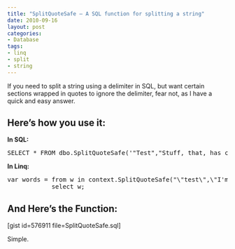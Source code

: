 ```yaml
---
title: "SplitQuoteSafe – A SQL function for splitting a string"
date: 2010-09-16
layout: post
categories:
- Database
tags:
- linq
- split
- string
---
```


<p>If you need to split a string using a delimiter in SQL, but want certain sections wrapped in quotes to ignore the delimiter, fear not, as I have a quick and easy answer.</p>  <h2>Here’s how you use it:</h2>  <p><strong>In SQL:</strong></p>  <pre class="brush: sql; ruler: true;">SELECT * FROM dbo.SplitQuoteSafe('&quot;Test&quot;,&quot;Stuff, that, has commas&quot;,&quot;ok&quot;,24.45,,yes', ',')</pre>

<p><strong>In Linq:</strong></p>

<pre class="brush: csharp; ruler: true;">var words = from w in context.SplitQuoteSafe(&quot;\&quot;test\&quot;,\&quot;I'm, in, quotes\&quot;&quot;, &quot;,&quot;)
            select w;</pre>

<h2></h2>

<h2>And Here’s the Function:</h2>

<p>[gist id=576911 file=SplitQuoteSafe.sql]</p>

<p>Simple.</p>